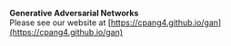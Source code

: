 **Generative Adversarial Networks**   
Please see our website at [https://cpang4.github.io/gan](https://cpang4.github.io/gan)   
